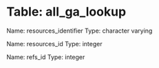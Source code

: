 Table: all_ga_lookup
====================

Name: resources_identifier
Type: character varying

Name: resources_id
Type: integer

Name: refs_id
Type: integer

